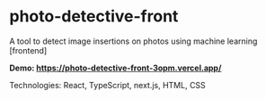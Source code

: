 # photo-detective-front
A tool to detect image insertions on photos using machine learning [frontend]

**Demo: https://photo-detective-front-3opm.vercel.app/**

Technologies: React, TypeScript, next.js, HTML, CSS
